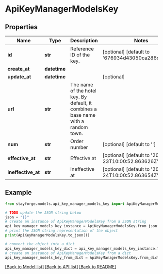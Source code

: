 # ApiKeyManagerModelsKey


## Properties

Name | Type | Description | Notes
------------ | ------------- | ------------- | -------------
**id** | **str** | Reference ID of the key. | [optional] [default to '676934d43050ca286cf3e15b']
**create_at** | **datetime** |  | 
**update_at** | **datetime** |  | [optional] 
**url** | **str** | The name of the hotel key. By default, it combines a base name with a random town. | 
**num** | **str** | Order number | [optional] [default to '']
**effective_at** | **str** | Effective at | [optional] [default to '2024-12-23T10:00:52.863626Z']
**ineffective_at** | **str** | Ineffective at | [optional] [default to '2024-12-24T10:00:52.863654Z']

## Example

```python
from stayforge.models.api_key_manager_models_key import ApiKeyManagerModelsKey

# TODO update the JSON string below
json = "{}"
# create an instance of ApiKeyManagerModelsKey from a JSON string
api_key_manager_models_key_instance = ApiKeyManagerModelsKey.from_json(json)
# print the JSON string representation of the object
print(ApiKeyManagerModelsKey.to_json())

# convert the object into a dict
api_key_manager_models_key_dict = api_key_manager_models_key_instance.to_dict()
# create an instance of ApiKeyManagerModelsKey from a dict
api_key_manager_models_key_from_dict = ApiKeyManagerModelsKey.from_dict(api_key_manager_models_key_dict)
```
[[Back to Model list]](../README.md#documentation-for-models) [[Back to API list]](../README.md#documentation-for-api-endpoints) [[Back to README]](../README.md)



